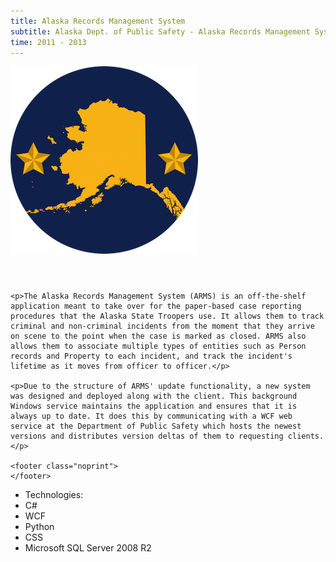 ```yaml
---
title: Alaska Records Management System
subtitle: Alaska Dept. of Public Safety - Alaska Records Management System
time: 2011 - 2013
---
```


<img src='/images/armslogo.png' alt='ARMS' />
<aside>
    <header></header>
    
    <p>The Alaska Records Management System (ARMS) is an off-the-shelf application meant to take over for the paper-based case reporting procedures that the Alaska State Troopers use. It allows them to track criminal and non-criminal incidents from the moment that they arrive on scene to the point when the case is marked as closed. ARMS also allows them to associate multiple types of entities such as Person records and Property to each incident, and track the incident's lifetime as it moves from officer to officer.</p>

    <p>Due to the structure of ARMS' update functionality, a new system was designed and deployed along with the client. This background Windows service maintains the application and ensures that it is always up to date. It does this by communicating with a WCF web service at the Department of Public Safety which hosts the newest versions and distributes version deltas of them to requesting clients.</p>
    
    <footer class="noprint">
    </footer>
</aside>
<ul class='mediums'>
    <li>Technologies:</li>
    <li class='CSharp'>C#</li>
    <li class='WCF'>WCF</li>
    <li class='Python'>Python</li>
    <li class='CSS'>CSS</li>
    <li class='SQL'>Microsoft SQL Server 2008 R2</li>
</ul>